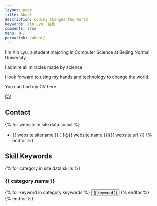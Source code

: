 ```yaml
---
layout: page
title: About
description: Coding Changes the World
keywords: Xin Lyu, 吕鑫
comments: true
menu: 关于
permalink: /about/
---
```


I'm Xin Lyu, a student majoring in Computer Science at Beijing Normal University.

I admire all miracles made by science.

I look forward to using my hands and technology to change the world.

You can find my CV here.

[CV](https://raw.githubusercontent.com/lvxiaoxin/My-CV/effb8e958572c2c320d1651ff1b9975c70c3a531/CV.pdf)


## Contact

{% for website in site.data.social %}
* {{ website.sitename }}：[@{{ website.name }}]({{ website.url }})
{% endfor %}

## Skill Keywords

{% for category in site.data.skills %}
### {{ category.name }}
<div class="btn-inline">
{% for keyword in category.keywords %}
<button class="btn btn-outline" type="button">{{ keyword }}</button>
{% endfor %}
</div>
{% endfor %}
